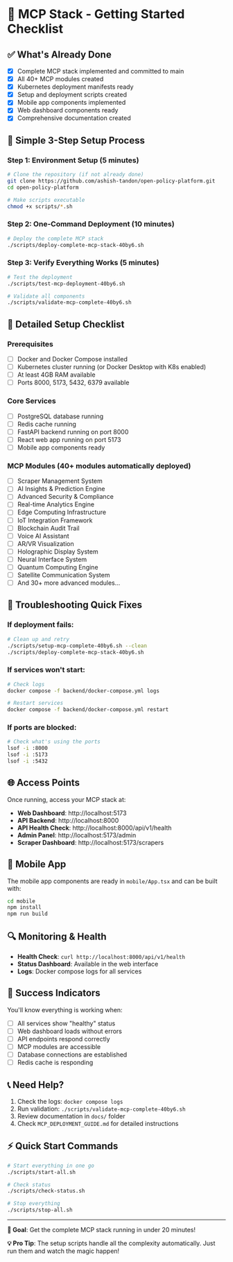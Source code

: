 # 🚀 MCP Stack - Getting Started Checklist

## ✅ What's Already Done
- [x] Complete MCP stack implemented and committed to main
- [x] All 40+ MCP modules created
- [x] Kubernetes deployment manifests ready
- [x] Setup and deployment scripts created
- [x] Mobile app components implemented
- [x] Web dashboard components ready
- [x] Comprehensive documentation created

## 🎯 Simple 3-Step Setup Process

### Step 1: Environment Setup (5 minutes)
```bash
# Clone the repository (if not already done)
git clone https://github.com/ashish-tandon/open-policy-platform.git
cd open-policy-platform

# Make scripts executable
chmod +x scripts/*.sh
```

### Step 2: One-Command Deployment (10 minutes)
```bash
# Deploy the complete MCP stack
./scripts/deploy-complete-mcp-stack-40by6.sh
```

### Step 3: Verify Everything Works (5 minutes)
```bash
# Test the deployment
./scripts/test-mcp-deployment-40by6.sh

# Validate all components
./scripts/validate-mcp-complete-40by6.sh
```

## 🔧 Detailed Setup Checklist

### Prerequisites
- [ ] Docker and Docker Compose installed
- [ ] Kubernetes cluster running (or Docker Desktop with K8s enabled)
- [ ] At least 4GB RAM available
- [ ] Ports 8000, 5173, 5432, 6379 available

### Core Services
- [ ] PostgreSQL database running
- [ ] Redis cache running
- [ ] FastAPI backend running on port 8000
- [ ] React web app running on port 5173
- [ ] Mobile app components ready

### MCP Modules (40+ modules automatically deployed)
- [ ] Scraper Management System
- [ ] AI Insights & Prediction Engine
- [ ] Advanced Security & Compliance
- [ ] Real-time Analytics Engine
- [ ] Edge Computing Infrastructure
- [ ] IoT Integration Framework
- [ ] Blockchain Audit Trail
- [ ] Voice AI Assistant
- [ ] AR/VR Visualization
- [ ] Holographic Display System
- [ ] Neural Interface System
- [ ] Quantum Computing Engine
- [ ] Satellite Communication System
- [ ] And 30+ more advanced modules...

## 🚨 Troubleshooting Quick Fixes

### If deployment fails:
```bash
# Clean up and retry
./scripts/setup-mcp-complete-40by6.sh --clean
./scripts/deploy-complete-mcp-stack-40by6.sh
```

### If services won't start:
```bash
# Check logs
docker compose -f backend/docker-compose.yml logs

# Restart services
docker compose -f backend/docker-compose.yml restart
```

### If ports are blocked:
```bash
# Check what's using the ports
lsof -i :8000
lsof -i :5173
lsof -i :5432
```

## 🌐 Access Points

Once running, access your MCP stack at:
- **Web Dashboard**: http://localhost:5173
- **API Backend**: http://localhost:8000
- **API Health Check**: http://localhost:8000/api/v1/health
- **Admin Panel**: http://localhost:5173/admin
- **Scraper Dashboard**: http://localhost:5173/scrapers

## 📱 Mobile App

The mobile app components are ready in `mobile/App.tsx` and can be built with:
```bash
cd mobile
npm install
npm run build
```

## 🔍 Monitoring & Health

- **Health Check**: `curl http://localhost:8000/api/v1/health`
- **Status Dashboard**: Available in the web interface
- **Logs**: Docker compose logs for all services

## 🎉 Success Indicators

You'll know everything is working when:
- [ ] All services show "healthy" status
- [ ] Web dashboard loads without errors
- [ ] API endpoints respond correctly
- [ ] MCP modules are accessible
- [ ] Database connections are established
- [ ] Redis cache is responding

## 📞 Need Help?

1. Check the logs: `docker compose logs`
2. Run validation: `./scripts/validate-mcp-complete-40by6.sh`
3. Review documentation in `docs/` folder
4. Check `MCP_DEPLOYMENT_GUIDE.md` for detailed instructions

## ⚡ Quick Start Commands

```bash
# Start everything in one go
./scripts/start-all.sh

# Check status
./scripts/check-status.sh

# Stop everything
./scripts/stop-all.sh
```

---

**🎯 Goal**: Get the complete MCP stack running in under 20 minutes!

**💡 Pro Tip**: The setup scripts handle all the complexity automatically. Just run them and watch the magic happen!
